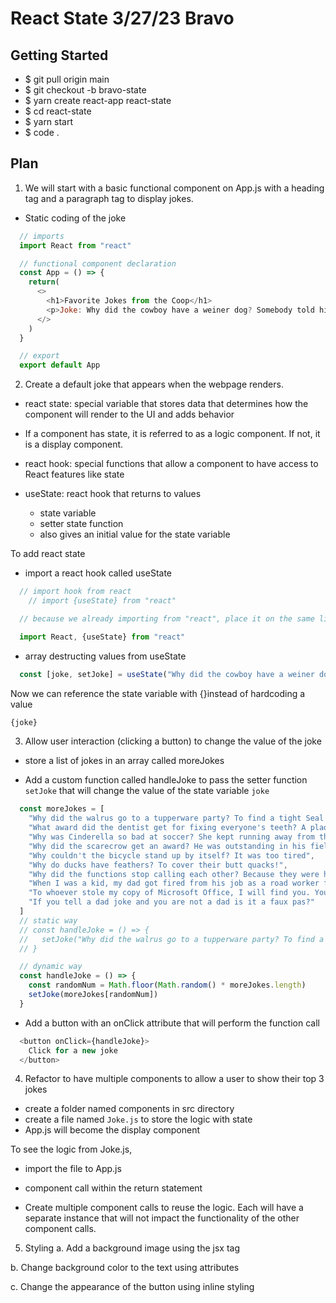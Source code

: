 # React State 3/27/23 Bravo

## Getting Started
- $ git pull origin main
- $ git checkout -b bravo-state
- $ yarn create react-app react-state
- $ cd react-state
- $ yarn start
- $ code .

## Plan
1. We will start with a basic functional component on App.js with a heading tag and a paragraph tag to display jokes.

- Static coding of the joke
```js
  // imports
  import React from "react"

  // functional component declaration
  const App = () => {
    return(
      <>
        <h1>Favorite Jokes from the Coop</h1>
        <p>Joke: Why did the cowboy have a weiner dog? Somebody told him to get a long little doggy.</p>
      </>
    )
  }

  // export
  export default App
```

2. Create a default joke that appears when the webpage renders.

- react state: special variable that stores data that determines how the component will render to the UI and adds behavior

- If a component has state, it is referred to as a logic component. If not, it is a display component.

- react hook: special functions that allow a component to have access to React features like state

- useState: react hook that returns to values
    - state variable
    - setter state function
  - also gives an initial value for the state variable

To add react state
- import a react hook called useState
```js
  // import hook from react
    // import {useState} from "react"

  // because we already importing from "react", place it on the same lines as the other import

  import React, {useState} from "react"
```

- array destructing values from useState
```js
  const [joke, setJoke] = useState("Why did the cowboy have a weiner dog? Somebody told him to get a long little doggy.")
```

Now we can reference the state variable with {}instead of hardcoding a value
```js
{joke}
```

3. Allow user interaction (clicking a button) to change the value of the joke
- store a list of jokes in an array called moreJokes

- Add a custom function called handleJoke to pass the setter function `setJoke` that will change the value of the state variable `joke`

```js
  const moreJokes = [
    "Why did the walrus go to a tupperware party? To find a tight Seal!",
    "What award did the dentist get for fixing everyone's teeth? A plaque!",
    "Why was Cinderella so bad at soccer? She kept running away from the ball!",
    "Why did the scarecrow get an award? He was outstanding in his field.",
    "Why couldn't the bicycle stand up by itself? It was too tired",
    "Why do ducks have feathers? To cover their butt quacks!",
    "Why did the functions stop calling each other? Because they were having constant arguments!",
    "When I was a kid, my dad got fired from his job as a road worker for theft. I refused to believe he could do such a thing, but when I got home, the signs were all there.",
    "To whoever stole my copy of Microsoft Office, I will find you. You have my Word.",
    "If you tell a dad joke and you are not a dad is it a faux pas?"
  ]
  // static way 
  // const handleJoke = () => {
  //   setJoke("Why did the walrus go to a tupperware party? To find a tight Seal!")
  // }

  // dynamic way
  const handleJoke = () => {
    const randomNum = Math.floor(Math.random() * moreJokes.length)
    setJoke(moreJokes[randomNum])
  }
```

- Add a button with an onClick attribute that will perform the function call
```js
  <button onClick={handleJoke}>
    Click for a new joke
  </button>
```

4. Refactor to have multiple components to allow a user to show their top 3 jokes
- create a folder named components in src directory
- create a file named `Joke.js` to store the logic with state
- App.js will become the display component

To see the logic from Joke.js,
- import the file to App.js
- component call within the return statement

- Create multiple component calls to reuse the logic. Each will have a separate instance that will not impact the functionality of the other component calls.


5. Styling 
  a. Add a background image using the jsx tag

  b. Change background color to the text using attributes

  c. Change the appearance of the button using inline styling
